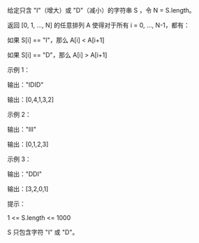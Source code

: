给定只含 "I"（增大）或 "D"（减小）的字符串 S ，令 N = S.length。

返回 [0, 1, ..., N] 的任意排列 A 使得对于所有 i = 0, ..., N-1，都有：

如果 S[i] == "I"，那么 A[i] < A[i+1]

如果 S[i] == "D"，那么 A[i] > A[i+1]
 

示例 1：

输出："IDID"

输出：[0,4,1,3,2]

示例 2：

输出："III"

输出：[0,1,2,3]

示例 3：

输出："DDI"

输出：[3,2,0,1]
 

提示：

1 <= S.length <= 1000

S 只包含字符 "I" 或 "D"。
